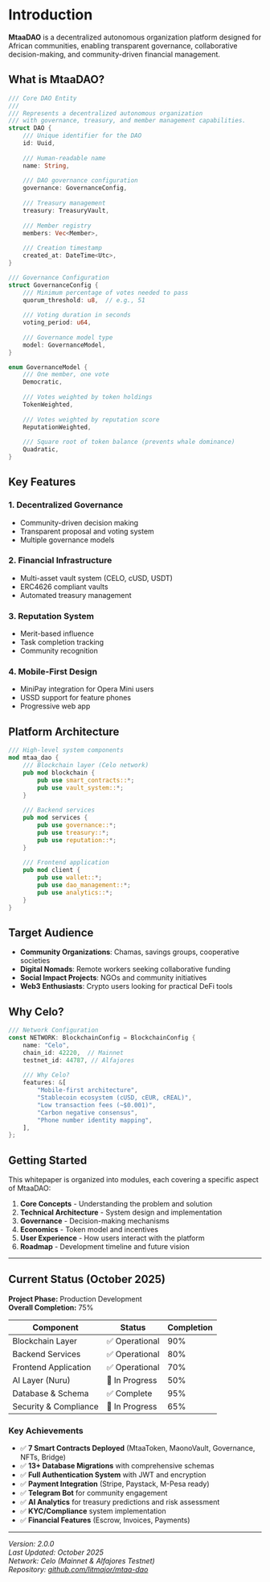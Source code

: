 
# Introduction

**MtaaDAO** is a decentralized autonomous organization platform designed for African communities, enabling transparent governance, collaborative decision-making, and community-driven financial management.

## What is MtaaDAO?

```rust
/// Core DAO Entity
/// 
/// Represents a decentralized autonomous organization
/// with governance, treasury, and member management capabilities.
struct DAO {
    /// Unique identifier for the DAO
    id: Uuid,
    
    /// Human-readable name
    name: String,
    
    /// DAO governance configuration
    governance: GovernanceConfig,
    
    /// Treasury management
    treasury: TreasuryVault,
    
    /// Member registry
    members: Vec<Member>,
    
    /// Creation timestamp
    created_at: DateTime<Utc>,
}

/// Governance Configuration
struct GovernanceConfig {
    /// Minimum percentage of votes needed to pass
    quorum_threshold: u8,  // e.g., 51
    
    /// Voting duration in seconds
    voting_period: u64,
    
    /// Governance model type
    model: GovernanceModel,
}

enum GovernanceModel {
    /// One member, one vote
    Democratic,
    
    /// Votes weighted by token holdings
    TokenWeighted,
    
    /// Votes weighted by reputation score
    ReputationWeighted,
    
    /// Square root of token balance (prevents whale dominance)
    Quadratic,
}
```

## Key Features

### 1. Decentralized Governance
- Community-driven decision making
- Transparent proposal and voting system
- Multiple governance models

### 2. Financial Infrastructure
- Multi-asset vault system (CELO, cUSD, USDT)
- ERC4626 compliant vaults
- Automated treasury management

### 3. Reputation System
- Merit-based influence
- Task completion tracking
- Community recognition

### 4. Mobile-First Design
- MiniPay integration for Opera Mini users
- USSD support for feature phones
- Progressive web app

## Platform Architecture

```rust
/// High-level system components
mod mtaa_dao {
    /// Blockchain layer (Celo network)
    pub mod blockchain {
        pub use smart_contracts::*;
        pub use vault_system::*;
    }
    
    /// Backend services
    pub mod services {
        pub use governance::*;
        pub use treasury::*;
        pub use reputation::*;
    }
    
    /// Frontend application
    pub mod client {
        pub use wallet::*;
        pub use dao_management::*;
        pub use analytics::*;
    }
}
```

## Target Audience

- **Community Organizations**: Chamas, savings groups, cooperative societies
- **Digital Nomads**: Remote workers seeking collaborative funding
- **Social Impact Projects**: NGOs and community initiatives
- **Web3 Enthusiasts**: Crypto users looking for practical DeFi tools

## Why Celo?

```rust
/// Network Configuration
const NETWORK: BlockchainConfig = BlockchainConfig {
    name: "Celo",
    chain_id: 42220,  // Mainnet
    testnet_id: 44787, // Alfajores
    
    /// Why Celo?
    features: &[
        "Mobile-first architecture",
        "Stablecoin ecosystem (cUSD, cEUR, cREAL)",
        "Low transaction fees (~$0.001)",
        "Carbon negative consensus",
        "Phone number identity mapping",
    ],
};
```

## Getting Started

This whitepaper is organized into modules, each covering a specific aspect of MtaaDAO:

1. **Core Concepts** - Understanding the problem and solution
2. **Technical Architecture** - System design and implementation
3. **Governance** - Decision-making mechanisms
4. **Economics** - Token model and incentives
5. **User Experience** - How users interact with the platform
6. **Roadmap** - Development timeline and future vision

---

## Current Status (October 2025)

**Project Phase:** Production Development  
**Overall Completion:** 75%

| Component | Status | Completion |
|-----------|--------|------------|
| Blockchain Layer | ✅ Operational | 90% |
| Backend Services | ✅ Operational | 80% |
| Frontend Application | ✅ Operational | 70% |
| AI Layer (Nuru) | 🔄 In Progress | 50% |
| Database & Schema | ✅ Complete | 95% |
| Security & Compliance | 🔄 In Progress | 65% |

### Key Achievements
- ✅ **7 Smart Contracts Deployed** (MtaaToken, MaonoVault, Governance, NFTs, Bridge)
- ✅ **13+ Database Migrations** with comprehensive schemas
- ✅ **Full Authentication System** with JWT and encryption
- ✅ **Payment Integration** (Stripe, Paystack, M-Pesa ready)
- ✅ **Telegram Bot** for community engagement
- ✅ **AI Analytics** for treasury predictions and risk assessment
- ✅ **KYC/Compliance** system implementation
- ✅ **Financial Features** (Escrow, Invoices, Payments)

---

_Version: 2.0.0_  
_Last Updated: October 2025_  
_Network: Celo (Mainnet & Alfajores Testnet)_  
_Repository: [github.com/litmajor/mtaa-dao](https://github.com/litmajor/mtaa-dao)_

